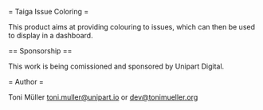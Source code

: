 
= Taiga Issue Coloring =

This product aims at providing colouring to issues, which can then be
used to display in a dashboard.

== Sponsorship ==

This work is being comissioned and sponsored by Unipart Digital.

= Author =

Toni Müller <toni.muller@unipart.io> or <dev@tonimueller.org>

